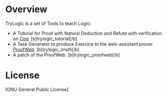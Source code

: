 # Overview

TryLogic is a set of Tools to teach Logic:

* A Tutorial for Proof with Natural Deduction and Refute with verification on [Coq](http://coq.inria.fr/): [b]trylogic_tutorial[/b]
* A Task Generator to produce Exercice to the web-assistant prover [ProofWeb](http://prover.cs.ru.nl/): [b]trylogic_imslti[/b]
* A patch of the ProofWeb: [b]trylogic_proofweb[/b]
	

# License

[GNU General Public License]
